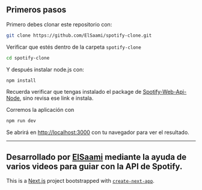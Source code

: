 ## Primeros pasos


Primero debes clonar este repositorio con:
```bash
git clone https://github.com/ElSaami/spotify-clone.git
```


Verificar que estés dentro de la carpeta `spotify-clone` 
```bash
cd spotify-clone
```


Y después instalar node.js con:
```bash
npm install
```


Recuerda verificar que tengas instalado el package de [Spotify-Web-Api-Node](https://github.com/thelinmichael/spotify-web-api-node#installation), sino revisa ese link e instala.


Corremos la aplicación con
```bash
npm run dev
```

Se abrirá en [http://localhost:3000](http://localhost:3000) con tu navegador para ver el resultado.

---
Desarrollado por [ElSaami](https://github.com/ElSaami) mediante la ayuda de varios videos para guiar con la API de Spotify.
---
This is a [Next.js](https://nextjs.org/) project bootstrapped with [`create-next-app`](https://github.com/vercel/next.js/tree/canary/packages/create-next-app).
